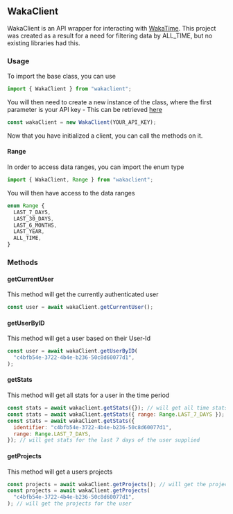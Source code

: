 ## WakaClient

WakaClient is an API wrapper for interacting with [WakaTime](https://wakatime.com). This project was created as a result for a need for filtering data by ALL_TIME, but no existing libraries had this.

### Usage

To import the base class, you can use

```js
import { WakaClient } from "wakaclient";
```

You will then need to create a new instance of the class, where the first parameter is your API key - This can be retrieved [here](https://wakatime.com/settings/api-key)

```js
const wakaClient = new WakaClient(YOUR_API_KEY);
```

Now that you have initialized a client, you can call the methods on it.

#### Range

In order to access data ranges, you can import the enum type

```js
import { WakaClient, Range } from "wakaclient";
```

You will then have access to the data ranges

```ts
enum Range {
  LAST_7_DAYS,
  LAST_30_DAYS,
  LAST_6_MONTHS,
  LAST_YEAR,
  ALL_TIME,
}
```

### Methods

#### getCurrentUser

This method will get the currently authenticated user

```js
const user = await wakaClient.getCurrentUser();
```

#### getUserByID

This method will get a user based on their User-Id

```js
const user = await wakaClient.getUserByID(
  "c4bfb54e-3722-4b4e-b236-50c8d60077d1",
);
```

#### getStats

This method will get all stats for a user in the time period

```js
const stats = await wakaclient.getStats({}); // will get all time stats for the current user
const stats = await wakaClient.getStats({ range: Range.LAST_7_DAYS }); // will get stats for the last 7 days for the current user
const stats = await wakaClient.getStats({
  identifier: "c4bfb54e-3722-4b4e-b236-50c8d60077d1",
  range: Range.LAST_7_DAYS,
}); // will get stats for the last 7 days of the user supplied
```

#### getProjects

This method will get a users projects

```js
const projects = await wakaClient.getProjects(); // will get the projects for the current user
const projects = await wakaClient.getProjects(
  "c4bfb54e-3722-4b4e-b236-50c8d60077d1",
); // will get the projects for the user
```
